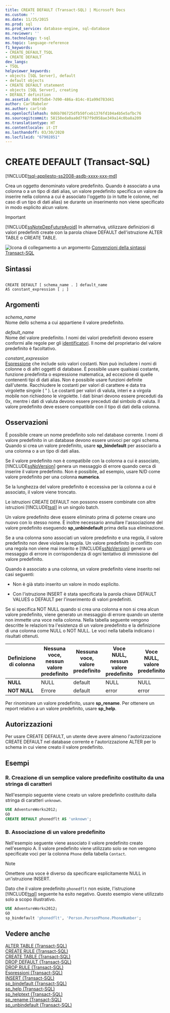 ```yaml
---
title: CREATE DEFAULT (Transact-SQL) | Microsoft Docs
ms.custom: ''
ms.date: 11/25/2015
ms.prod: sql
ms.prod_service: database-engine, sql-database
ms.reviewer: ''
ms.technology: t-sql
ms.topic: language-reference
f1_keywords:
- CREATE_DEFAULT_TSQL
- CREATE DEFAULT
dev_langs:
- TSQL
helpviewer_keywords:
- objects [SQL Server], default
- default objects
- CREATE DEFAULT statement
- objects [SQL Server], creating
- DEFAULT definition
ms.assetid: 08475db4-7d90-486a-814c-01a99d783d41
author: CarlRabeler
ms.author: carlrab
ms.openlocfilehash: 0d6b786725dfb50fceb1376fd104a4b5e5afbc76
ms.sourcegitcommit: 58158eda0aa0d7f87f9d958ae349a14c0ba8a209
ms.translationtype: HT
ms.contentlocale: it-IT
ms.lasthandoff: 03/30/2020
ms.locfileid: "67902851"
---
```

# <a name="create-default-transact-sql"></a>CREATE DEFAULT (Transact-SQL)
[!INCLUDE[tsql-appliesto-ss2008-asdb-xxxx-xxx-md](../../includes/tsql-appliesto-ss2008-asdb-xxxx-xxx-md.md)]

Crea un oggetto denominato valore predefinito. Quando è associato a una colonna o a un tipo di dati alias, un valore predefinito specifica un valore da inserire nella colonna a cui è associato l'oggetto (o in tutte le colonne, nel caso di un tipo di dati alias) se durante un inserimento non viene specificato in modo esplicito alcun valore.  
  
> [!IMPORTANT]  
>  [!INCLUDE[ssNoteDepFutureAvoid](../../includes/ssnotedepfutureavoid-md.md)] In alternativa, utilizzare definizioni di valori predefiniti create con la parola chiave DEFAULT dell'istruzione ALTER TABLE o CREATE TABLE.  
  
![Icona di collegamento a un argomento](../../database-engine/configure-windows/media/topic-link.gif "Icona di collegamento a un argomento") [Convenzioni della sintassi Transact-SQL](../../t-sql/language-elements/transact-sql-syntax-conventions-transact-sql.md)  
  
## <a name="syntax"></a>Sintassi  
  
```  
  
CREATE DEFAULT [ schema_name . ] default_name   
AS constant_expression [ ; ]  
```  
  
## <a name="arguments"></a>Argomenti  
*schema_name*  
 Nome dello schema a cui appartiene il valore predefinito.  
  
*default_name*  
 Nome del valore predefinito. I nomi dei valori predefiniti devono essere conformi alle regole per gli [identificatori](../../relational-databases/databases/database-identifiers.md). Il nome del proprietario del valore predefinito è facoltativo.  
  
*constant_expression*  
[Espressione](../../t-sql/language-elements/expressions-transact-sql.md) che include solo valori costanti. Non può includere i nomi di colonne o di altri oggetti di database. È possibile usare qualsiasi costante, funzione predefinita o espressione matematica, ad eccezione di quelle contenenti tipi di dati alias. Non è possibile usare funzioni definite dall'utente. Racchiudere le costanti per valori di carattere e data tra virgolette singole ( **'** ). Le costanti per valori di valuta, interi e a virgola mobile non richiedono le virgolette. I dati binari devono essere preceduti da 0x, mentre i dati di valuta devono essere preceduti dal simbolo di valuta. Il valore predefinito deve essere compatibile con il tipo di dati della colonna.  
  
## <a name="remarks"></a>Osservazioni  
 È possibile creare un nome predefinito solo nel database corrente. I nomi di valore predefinito in un database devono essere univoci per ogni schema. Quando si crea un valore predefinito, usare **sp_bindefault** per associarlo a una colonna o a un tipo di dati alias.  
  
 Se il valore predefinito non è compatibile con la colonna a cui è associato, [!INCLUDE[ssNoVersion](../../includes/ssnoversion-md.md)] genera un messaggio di errore quando cerca di inserire il valore predefinito. Non è possibile, ad esempio, usare N/D come valore predefinito per una colonna **numerica**.  
  
 Se la lunghezza del valore predefinito è eccessiva per la colonna a cui è associato, il valore viene troncato.  
  
 Le istruzioni CREATE DEFAULT non possono essere combinate con altre istruzioni [!INCLUDE[tsql](../../includes/tsql-md.md)] in un singolo batch.  
  
 Un valore predefinito deve essere eliminato prima di poterne creare uno nuovo con lo stesso nome. È inoltre necessario annullare l'associazione del valore predefinito eseguendo **sp_unbindefault** prima della sua eliminazione.  
  
 Se a una colonna sono associati un valore predefinito e una regola, il valore predefinito non deve violare la regola. Un valore predefinito in conflitto con una regola non viene mai inserito e [!INCLUDE[ssNoVersion](../../includes/ssnoversion-md.md)] genera un messaggio di errore in corrispondenza di ogni tentativo di immissione del valore predefinito.  
  
 Quando è associato a una colonna, un valore predefinito viene inserito nei casi seguenti:  
  
-   Non è già stato inserito un valore in modo esplicito.  
  
-   Con l'istruzione INSERT è stata specificata la parola chiave DEFAULT VALUES o DEFAULT per l'inserimento di valori predefiniti.  
  
 Se si specifica NOT NULL quando si crea una colonna e non si crea alcun valore predefinito, viene generato un messaggio di errore quando un utente non immette una voce nella colonna. Nella tabella seguente vengono descritte le relazioni tra l'esistenza di un valore predefinito e la definizione di una colonna come NULL o NOT NULL. Le voci nella tabella indicano i risultati ottenuti.  
  
|Definizione di colonna|Nessuna voce, nessun valore predefinito|Nessuna voce, valore predefinito|Voce NULL, nessun valore predefinito|Voce NULL, valore predefinito|  
|-----------------------|--------------------------|-----------------------|----------------------------|-------------------------|  
|**NULL**|NULL|default|NULL|NULL|  
|**NOT NULL**|Errore|default|error|error|  
  
 Per rinominare un valore predefinito, usare **sp_rename**. Per ottenere un report relativo a un valore predefinito, usare **sp_help**.  
  
## <a name="permissions"></a>Autorizzazioni  
 Per usare CREATE DEFAULT, un utente deve avere almeno l'autorizzazione CREATE DEFAULT nel database corrente e l'autorizzazione ALTER per lo schema in cui viene creato il valore predefinito.  
  
## <a name="examples"></a>Esempi  
  
### <a name="a-creating-a-simple-character-default"></a>R. Creazione di un semplice valore predefinito costituito da una stringa di caratteri  
 Nell'esempio seguente viene creato un valore predefinito costituito dalla stringa di caratteri `unknown`.  
  
```sql  
USE AdventureWorks2012;  
GO  
CREATE DEFAULT phonedflt AS 'unknown';  
```  
  
### <a name="b-binding-a-default"></a>B. Associazione di un valore predefinito  
 Nell'esempio seguente viene associato il valore predefinito creato nell'esempio A. Il valore predefinito viene utilizzato solo se non vengono specificate voci per la colonna `Phone` della tabella `Contact`. 
 
 > [!Note] 
 >  Omettere una voce è diverso da specificare esplicitamente NULL in un'istruzione INSERT.  
  
 Dato che il valore predefinito `phonedflt` non esiste, l'istruzione [!INCLUDE[tsql](../../includes/tsql-md.md)] seguente ha esito negativo. Questo esempio viene utilizzato solo a scopo illustrativo.  
  
```sql  
USE AdventureWorks2012;  
GO  
sp_bindefault 'phonedflt', 'Person.PersonPhone.PhoneNumber';  
```  
  
## <a name="see-also"></a>Vedere anche  
 [ALTER TABLE &#40;Transact-SQL&#41;](../../t-sql/statements/alter-table-transact-sql.md)   
 [CREATE RULE &#40;Transact-SQL&#41;](../../t-sql/statements/create-rule-transact-sql.md)   
 [CREATE TABLE &#40;Transact-SQL&#41;](../../t-sql/statements/create-table-transact-sql.md)   
 [DROP DEFAULT &#40;Transact-SQL&#41;](../../t-sql/statements/drop-default-transact-sql.md)   
 [DROP RULE &#40;Transact-SQL&#41;](../../t-sql/statements/drop-rule-transact-sql.md)   
 [Espressioni &#40;Transact-SQL&#41;](../../t-sql/language-elements/expressions-transact-sql.md)   
 [INSERT &#40;Transact-SQL&#41;](../../t-sql/statements/insert-transact-sql.md)   
 [sp_bindefault &#40;Transact-SQL&#41;](../../relational-databases/system-stored-procedures/sp-bindefault-transact-sql.md)   
 [sp_help &#40;Transact-SQL&#41;](../../relational-databases/system-stored-procedures/sp-help-transact-sql.md)   
 [sp_helptext &#40;Transact-SQL&#41;](../../relational-databases/system-stored-procedures/sp-helptext-transact-sql.md)   
 [sp_rename &#40;Transact-SQL&#41;](../../relational-databases/system-stored-procedures/sp-rename-transact-sql.md)   
 [sp_unbindefault &#40;Transact-SQL&#41;](../../relational-databases/system-stored-procedures/sp-unbindefault-transact-sql.md)  
  
  
